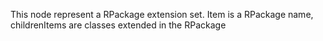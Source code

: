 This node represent a RPackage extension set. Item is a RPackage name, childrenItems are classes extended in the RPackage
